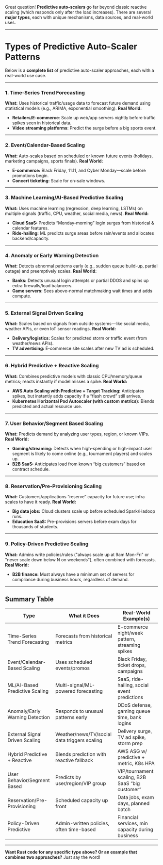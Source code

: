 Great question!
**Predictive auto-scalers** go far beyond classic reactive scaling (which responds only after the load increases).
There are several **major types**, each with unique mechanisms, data sources, and real-world uses.

---

# Types of Predictive Auto-Scaler Patterns

Below is a **complete list** of predictive auto-scaler approaches, each with a real-world use case.

---

### 1. **Time-Series Trend Forecasting**

**What:**
Uses historical traffic/usage data to forecast future demand using statistical models (e.g., ARIMA, exponential smoothing).
**Real World:**

* **Retailers/E-commerce**: Scale up web/app servers nightly before traffic spikes seen in historical data.
* **Video streaming platforms**: Predict the surge before a big sports event.

---

### 2. **Event/Calendar-Based Scaling**

**What:**
Auto-scales based on scheduled or known future events (holidays, marketing campaigns, sports finals).
**Real World:**

* **E-commerce:** Black Friday, 11.11, and Cyber Monday—scale before promotions begin.
* **Concert ticketing:** Scale for on-sale windows.

---

### 3. **Machine Learning/AI-Based Predictive Scaling**

**What:**
Uses machine learning (regression, deep learning, LSTMs) on multiple signals (traffic, CPU, weather, social media, news).
**Real World:**

* **Cloud SaaS:** Predicts “Monday-morning” login surges from historical & calendar features.
* **Ride-hailing:** ML predicts surge areas before rain/events and allocates backend/capacity.

---

### 4. **Anomaly or Early Warning Detection**

**What:**
Detects abnormal patterns early (e.g., sudden queue build-up, partial outage) and preemptively scales.
**Real World:**

* **Banks:** Detects unusual login attempts or partial DDOS and spins up extra firewalls/load balancers.
* **Game servers:** Sees above-normal matchmaking wait times and adds compute.

---

### 5. **External Signal Driven Scaling**

**What:**
Scales based on signals from outside systems—like social media, weather APIs, or even IoT sensor readings.
**Real World:**

* **Delivery/logistics:** Scales for predicted storm or traffic event (from weather/news APIs).
* **TV advertising:** E-commerce site scales after new TV ad is scheduled.

---

### 6. **Hybrid Predictive + Reactive Scaling**

**What:**
Combines predictive models with classic CPU/memory/queue metrics; reacts instantly if model misses a spike.
**Real World:**

* **AWS Auto Scaling with Predictive + Target Tracking:** Anticipates spikes, but instantly adds capacity if a “flash crowd” still arrives.
* **Kubernetes Horizontal Pod Autoscaler (with custom metrics):** Blends predicted and actual resource use.

---

### 7. **User Behavior/Segment Based Scaling**

**What:**
Predicts demand by analyzing user types, region, or known VIPs.
**Real World:**

* **Gaming/streaming:** Detects when high-spending or high-impact user segment is likely to come online (e.g., tournament players) and scales up.
* **B2B SaaS:** Anticipates load from known “big customers” based on contract schedule.

---

### 8. **Reservation/Pre-Provisioning Scaling**

**What:**
Customers/applications “reserve” capacity for future use; infra scales to have it ready.
**Real World:**

* **Big data jobs:** Cloud clusters scale up before scheduled Spark/Hadoop runs.
* **Education SaaS:** Pre-provisions servers before exam days for thousands of students.

---

### 9. **Policy-Driven Predictive Scaling**

**What:**
Admins write policies/rules ("always scale up at 9am Mon-Fri" or "never scale down below N on weekends"), often combined with forecasts.
**Real World:**

* **B2B finance:** Must always have a minimum set of servers for compliance during business hours, regardless of demand.

---

## **Summary Table**

| Type                            | What it Does                                 | Real-World Example(s)                            |
| ------------------------------- | -------------------------------------------- | ------------------------------------------------ |
| Time-Series Trend Forecasting   | Forecasts from historical metrics            | E-commerce night/week pattern, streaming spikes  |
| Event/Calendar-Based Scaling    | Uses scheduled events/promos                 | Black Friday, ticket drops, campaigns            |
| ML/AI-Based Predictive Scaling  | Multi-signal/ML-powered forecasting          | SaaS, ride-hailing, social event predictions     |
| Anomaly/Early Warning Detection | Responds to unusual patterns early           | DDoS defense, gaming queue time, bank logins     |
| External Signal Driven Scaling  | Weather/news/TV/social data triggers scaling | Delivery surge, TV ad spike, storm prep          |
| Hybrid Predictive + Reactive    | Blends prediction with reactive fallback     | AWS ASG w/ predictive + metric, K8s HPA          |
| User Behavior/Segment Based     | Predicts by user/region/VIP group            | VIP/tournament scaling, B2B SaaS “big customer”  |
| Reservation/Pre-Provisioning    | Scheduled capacity up front                  | Data jobs, exam days, planned batch              |
| Policy-Driven Predictive        | Admin-written policies, often time-based     | Financial services, min capacity during business |

---

**Want Rust code for any specific type above? Or an example that combines two approaches?**
Just say the word!
